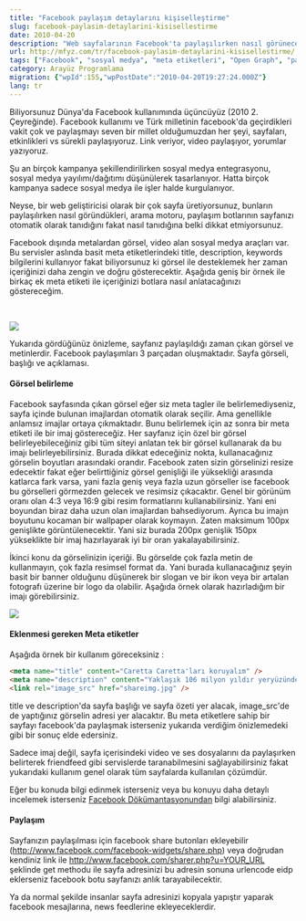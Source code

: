 ```yaml
---
title: "Facebook paylaşım detaylarını kişiselleştirme"
slug: facebook-paylasim-detaylarini-kisisellestirme
date: 2010-04-20
description: "Web sayfalarının Facebook'ta paylaşılırken nasıl görüneceğini (başlık, açıklama, görsel) meta etiketleri (title, description, image_src) kullanarak özelleştirme yöntemleri anlatılıyor."
url: http://mfyz.com/tr/facebook-paylasim-detaylarini-kisisellestirme/
tags: ["Facebook", "sosyal medya", "meta etiketleri", "Open Graph", "paylaşım", "web geliştirme", "Arayüz Programlama"]
category: Arayüz Programlama
migration: {"wpId":155,"wpPostDate":"2010-04-20T19:27:24.000Z"}
lang: tr
---
```


Biliyorsunuz Dünya'da Facebook kullanımında üçüncüyüz (2010 2. Çeyreğinde). Facebook kullanımı ve Türk milletinin facebook'da geçirdikleri vakit çok ve paylaşmayı seven bir millet olduğumuzdan her şeyi, sayfaları, etkinlikleri vs sürekli paylaşıyoruz. Link veriyor, video paylaşıyor, yorumlar yazıyoruz.

Şu an birçok kampanya şekillendirilirken sosyal medya entegrasyonu, sosyal medya yayılımı/dağıtımı düşünülerek tasarlanıyor. Hatta birçok kampanya sadece sosyal medya ile işler halde kurgulanıyor.

Neyse, bir web geliştiricisi olarak bir çok sayfa üretiyorsunuz, bunların paylaşılırken nasıl göründükleri, arama motoru, paylaşım botlarının sayfanızı otomatik olarak tanıdığını fakat nasıl tanıdığına belki dikkat etmiyorsunuz.

Facebook dışında metalardan görsel, video alan sosyal medya araçları var. Bu servisler aslında basit meta etiketlerindeki title, description, keywords bilgilerini kullanıyor fakat biliyorsunuz ki görsel ile desteklemek her zaman içeriğinizi daha zengin ve doğru gösterecektir. Aşağıda geniş bir örnek ile birkaç ek meta etiketi ile içeriğinizi botlara nasıl anlatacağınızı göstereceğim.

 

![](/images/archive/tr/2010/04/share.gif)

Yukarıda gördüğünüz önizleme, sayfanız paylaşıldığı zaman çıkan görsel ve metinlerdir. Facebook paylaşımları 3 parçadan oluşmaktadır. Sayfa görseli, başlığı ve açıklaması.

#### Görsel belirleme

Facebook sayfasında çıkan görsel eğer siz meta tagler ile belirlemediyseniz, sayfa içinde bulunan imajlardan otomatik olarak seçilir. Ama genellikle anlamsız imajlar ortaya çıkmaktadır. Bunu belirlemek için az sonra bir meta etiketi ile bir imaj göstereceğiz. Her sayfanız için özel bir görsel belirleyebileceğiniz gibi tüm siteyi anlatan tek bir görsel kullanarak da bu imajı belirleyebilirsiniz. Burada dikkat edeceğiniz nokta, kullanacağınız görselin boyutları arasındaki orandır. Facebook zaten sizin görselinizi resize edecektir fakat eğer belirttiğiniz görsel genişliği ile yüksekliği arasında katlarca fark varsa, yani fazla geniş veya fazla uzun görseller ise facebook bu görselleri görmezden gelecek ve resimsiz çıkacaktır. Genel bir görünüm oranı olan 4:3 veya 16:9 gibi resim formatlarını kullanabilirsiniz. Yani eni boyundan biraz daha uzun olan imajlardan bahsediyorum. Ayrıca bu imajın boyutunu kocaman bir wallpaper olarak koymayın. Zaten maksimum 100px genişlikte görüntülenecektir. Yani siz burada 200px genişlik 150px yükseklikte bir imaj hazırlayarak iyi bir oran yakalayabilirsiniz.

İkinci konu da görselinizin içeriği. Bu görselde çok fazla metin de kullanmayın, çok fazla resimsel format da. Yani burada kullanacağınız şeyin basit bir banner olduğunu düşünerek bir slogan ve bir ikon veya bir artalan fotografı üzerine bir logo da olabilir. Aşağıda örnek olarak hazırladığım bir imajı görebilirsiniz.

![](/images/archive/tr/2010/04/shareimg.jpg)

#### Eklenmesi gereken Meta etiketler

Aşağıda örnek bir kullanım göreceksiniz :

```html
<meta name="title" content="Caretta Caretta'ları koruyalım" />
<meta name="description" content="Yaklaşık 106 milyon yıldır yeryüzünde olduklarını düşünülmektedir. İnsanoğlunun yerleşme ve çoğalma kapasitesi sayesinde bugün sayıları giderek azalmaktadır. Nesli tükenme tehlikesi altında olduğu için koruma altındadır." />
<link rel="image_src" href="shareimg.jpg" />

```

title ve description'da sayfa başlığı ve sayfa özeti yer alacak, image_src'de de yaptığınız görselin adresi yer alacaktır. Bu meta etiketlere sahip bir sayfayı facebook'da paylaşmak isterseniz yukarıda verdiğim önizlemedeki gibi bir sonuç elde edersiniz.

Sadece imaj değil, sayfa içerisindeki video ve ses dosyalarını da paylaşırken belirterek friendfeed gibi servislerde taranabilmesini sağlayabilirsiniz fakat yukarıdaki kullanım genel olarak tüm sayfalarda kullanılan çözümdür.

Eğer bu konuda bilgi edinmek isterseniz veya bu konuyu daha detaylı incelemek isterseniz [Facebook Dökümantasyonundan](http://wiki.developers.facebook.com/index.php/Facebook_Share/Specifying_Meta_Tags) bilgi alabilirsiniz.

#### Paylaşım

Sayfanızın paylaşılması için facebook share butonları ekleyebilir (http://www.facebook.com/facebook-widgets/share.php) veya doğrudan kendiniz link ile http://www.facebook.com/sharer.php?u=YOUR_URL şeklinde get methodu ile sayfa adresinizi bu adresin sonuna urlencode eidp eklerseniz facebook botu sayfanızı anlık tarayabilecektir.

Ya da normal şekilde insanlar sayfa adresinizi kopyala yapıştır yaparak facebook mesajlarına, news feedlerine ekleyeceklerdir.